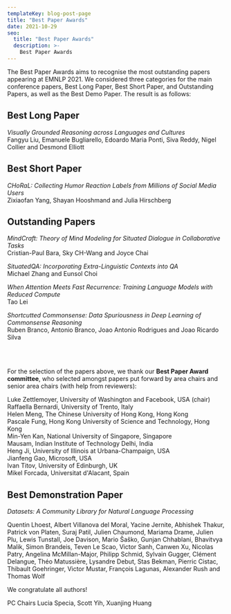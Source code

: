 ```yaml
---
templateKey: blog-post-page
title: "Best Paper Awards"
date: 2021-10-29
seo:
  title: "Best Paper Awards"
  description: >- 
    Best Paper Awards
---
```



The Best Paper Awards aims to recognise the most outstanding papers appearing at EMNLP 2021. We considered three categories for the main conference papers, Best Long Paper, Best Short Paper, and Outstanding Papers, as well as the Best Demo Paper. The result is as follows:  

## Best Long Paper
*Visually Grounded Reasoning across Languages and Cultures*  
Fangyu Liu, Emanuele Bugliarello, Edoardo Maria Ponti, Siva Reddy, Nigel Collier and Desmond Elliott

## Best Short Paper
*CHoRaL: Collecting Humor Reaction Labels from Millions of Social Media Users*  
Zixiaofan Yang, Shayan Hooshmand and Julia Hirschberg

## Outstanding Papers
*MindCraft: Theory of Mind Modeling for Situated Dialogue in Collaborative Tasks*  
Cristian-Paul Bara, Sky CH-Wang and Joyce Chai  

*SituatedQA: Incorporating Extra-Linguistic Contexts into QA*  
Michael Zhang and Eunsol Choi  

*When Attention Meets Fast Recurrence: Training Language Models with Reduced Compute*  
Tao Lei  

*Shortcutted Commonsense: Data Spuriousness in Deep Learning of Commonsense Reasoning*  
Ruben Branco, Antonio Branco, Joao Antonio Rodrigues and Joao Ricardo Silva  

<br>
<br>

For the selection of the papers above, we thank our **Best Paper Award committee**, who selected amongst papers put forward by area chairs and senior area chairs (with help from reviewers):

Luke Zettlemoyer, University of Washington and Facebook, USA (chair)  
Raffaella Bernardi, University of Trento, Italy   
Helen Meng, The Chinese University of Hong Kong, Hong Kong  
Pascale Fung, Hong Kong University of Science and Technology, Hong Kong  
Min-Yen Kan, National University of Singapore, Singapore   
Mausam, Indian Institute of Technology Delhi, India  
Heng Ji, University of Illinois at Urbana-Champaign, USA  
Jianfeng Gao, Microsoft, USA  
Ivan Titov, University of Edinburgh, UK  
Mikel Forcada, Universitat d'Alacant, Spain  

## Best Demonstration Paper

*Datasets: A Community Library for Natural Language Processing*  

Quentin Lhoest, Albert Villanova del Moral, Yacine Jernite, Abhishek Thakur, Patrick von Platen, Suraj Patil, Julien Chaumond, Mariama Drame, Julien Plu, Lewis Tunstall, Joe Davison, Mario Šaško, Gunjan Chhablani, Bhavitvya Malik, Simon Brandeis, Teven Le Scao, Victor Sanh, Canwen Xu, Nicolas Patry, Angelina McMillan-Major, Philipp Schmid, Sylvain Gugger, Clément Delangue, Théo Matussière, Lysandre Debut, Stas Bekman, Pierric Cistac, Thibault Goehringer, Victor Mustar, François Lagunas, Alexander Rush and Thomas Wolf


We congratulate all authors!

PC Chairs
Lucia Specia, Scott Yih, Xuanjing Huang



